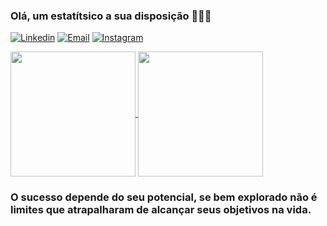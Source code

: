 ### Olá, um estatítsico a sua disposição 🙋🏻‍♂️

[![Linkedin](https://img.shields.io/badge/LinkedIn-0077B5?style=for-the-badge&logo=linkedin&logoColor=white)](https://www.linkedin.com/in/fabiano-florentino-dos-santos-197a82207/)
[![Email](https://img.shields.io/badge/Gmail-D14836?style=for-the-badge&logo=gmail&logoColor=white)](fabiano.santos@aluno.uepb.edu.br)
[![Instagram](https://img.shields.io/badge/Instagram-E4405F?style=for-the-badge&logo=instagram&logoColor=white)](www.instagram.com/fabiano_.fds)


<a href="https://github.com/anuraghazra/github-readme-stats">
  <img height=200 align="center" src="https://github-readme-stats.vercel.app/api?username=Fabiano01EST" />
</a>
<a href="https://github.com/anuraghazra/convoychat">
  <img height=200 align="center" src="https://github-readme-stats.vercel.app/api/top-langs?username=Fabiano01EST&layout=compact&langs_count=8&card_width=320" />
</a>

### O sucesso depende do seu potencial, se bem explorado não é limites que atrapalharam de alcançar seus objetivos na vida.
